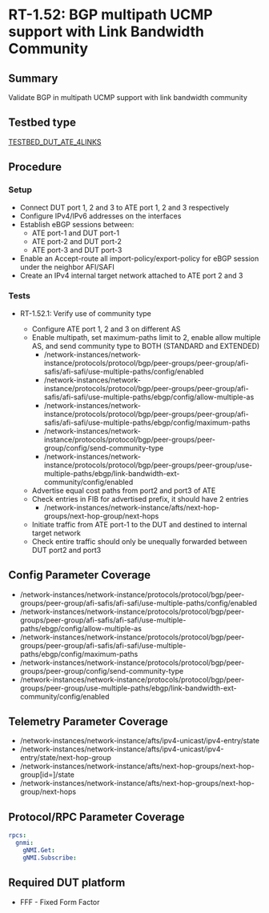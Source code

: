 # RT-1.52: BGP multipath UCMP support with Link Bandwidth Community

## Summary

Validate BGP in multipath UCMP support with link bandwidth community

## Testbed type

[TESTBED_DUT_ATE_4LINKS](https://github.com/openconfig/featureprofiles/blob/main/topologies/atedut_4.testbed)

## Procedure

### Setup

*   Connect DUT port 1, 2 and 3 to ATE port 1, 2 and 3 respectively
*   Configure IPv4/IPv6 addresses on the interfaces
*   Establish eBGP sessions between:
    *   ATE port-1 and DUT port-1
    *   ATE port-2 and DUT port-2
    *   ATE port-3 and DUT port-3
*   Enable an Accept-route all import-policy/export-policy for eBGP session
    under the neighbor AFI/SAFI
*   Create an IPv4 internal target network attached to ATE port 2 and 3

### Tests

*   RT-1.52.1: Verify use of community type

    *   Configure ATE port 1, 2 and 3 on different AS
    *   Enable multipath, set maximum-paths limit to 2, enable allow multiple
        AS, and send community type to BOTH (STANDARD and EXTENDED)
        *   /network-instances/network-instance/protocols/protocol/bgp/peer-groups/peer-group/afi-safis/afi-safi/use-multiple-paths/config/enabled
        *   /network-instances/network-instance/protocols/protocol/bgp/peer-groups/peer-group/afi-safis/afi-safi/use-multiple-paths/ebgp/config/allow-multiple-as
        *   /network-instances/network-instance/protocols/protocol/bgp/peer-groups/peer-group/afi-safis/afi-safi/use-multiple-paths/ebgp/config/maximum-paths
        *   /network-instances/network-instance/protocols/protocol/bgp/peer-groups/peer-group/config/send-community-type
        *   /network-instances/network-instance/protocols/protocol/bgp/peer-groups/peer-group/use-multiple-paths/ebgp/link-bandwidth-ext-community/config/enabled
    *   Advertise equal cost paths from port2 and port3 of ATE
    *   Check entries in FIB for advertised prefix, it should have 2 entries
        *   /network-instances/network-instance/afts/next-hop-groups/next-hop-group/next-hops
    *   Initiate traffic from ATE port-1 to the DUT and destined to internal
        target network
    *   Check entire traffic should only be unequally forwarded between DUT
        port2 and port3

## Config Parameter Coverage

*   /network-instances/network-instance/protocols/protocol/bgp/peer-groups/peer-group/afi-safis/afi-safi/use-multiple-paths/config/enabled
*   /network-instances/network-instance/protocols/protocol/bgp/peer-groups/peer-group/afi-safis/afi-safi/use-multiple-paths/ebgp/config/allow-multiple-as
*   /network-instances/network-instance/protocols/protocol/bgp/peer-groups/peer-group/afi-safis/afi-safi/use-multiple-paths/ebgp/config/maximum-paths
*   /network-instances/network-instance/protocols/protocol/bgp/peer-groups/peer-group/config/send-community-type
*   /network-instances/network-instance/protocols/protocol/bgp/peer-groups/peer-group/use-multiple-paths/ebgp/link-bandwidth-ext-community/config/enabled

## Telemetry Parameter Coverage

*   /network-instances/network-instance/afts/ipv4-unicast/ipv4-entry/state
*   /network-instances/network-instance/afts/ipv4-unicast/ipv4-entry/state/next-hop-group
*   /network-instances/network-instance/afts/next-hop-groups/next-hop-group[id=<id>]/state
*   /network-instances/network-instance/afts/next-hop-groups/next-hop-group/next-hops

## Protocol/RPC Parameter Coverage

```yaml
rpcs:
  gnmi:
    gNMI.Get:
    gNMI.Subscribe:
```
## Required DUT platform

*   FFF - Fixed Form Factor

